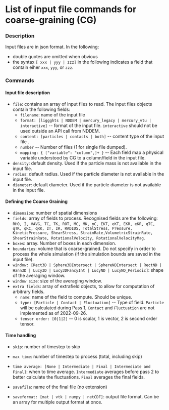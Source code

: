 # List of input file commands for coarse-graining (CG)
### Description
Input files are in json format.
In the following: 

- double quotes are omitted when obvious
- the syntax `[ xxx | yyy | zzz]` in the following indicates a field that contain eiher `xxx`, `yyy`, or `zzz`.

### Commands
#### Input file description
- `file`: contains an array of input files to read. The input files objects contain the following fields:
    - `filename`: name of the input file
    - `format: [liggghts | NDDEM | mercury_legacy | mercury_vtu | interactive]` -- format of the input file. `interactive` should not be used outside an API call from NDDEM.
    - `content: [particles | contacts | both]` -- content type of the input file .
    - `number` -- Number of files (1 for single file dumped).
    - `mapping: { ["variable": "column",]+ }` -- Each field map a physical variable understood by CG to a column/field in the input file.
- `density`: default density. Used if the particle mass is not available in the input file.
- `radius`: default radius. Used if the particle diameter is not available in the input file.
- `diameter`: default diameter. Used if the particle diameter is not available in the input file.

#### Defining the Coarse Graining
- `dimension`: number of spatial dimensions
- `fields`: array of fields to process. Recognised fields are the following: `RHO, I, VAVG, TC, TK, ROT, MC, MK, mC, EKT, eKT, EKR, eKR, qTC, qTK, qRC, qRK, zT, zR, RADIUS, TotalStress, Pressure, KineticPressure, ShearStress, StrainRate,VolumetricStrainRate, ShearStrainRate, RotationalVelocity, RotationalVelocityMag`.
- `boxes`: array. Number of boxes in each dimension. 
- `boundaries`: volume that is coarse-grained. Do not specify in order to process the whole simulation (if the simulation bounds are saved in the input file).
- `window: [Rect3D | Sphere3DIntersect | SphereNDIntersect | RectND | Hann3D | Lucy3D | Lucy3DFancyInt | LucyND | LucyND_Periodic]`: shape of the averaging window.
- `window size`: size of the averaging window.
- `extra fields`: array of extrafield objects, to allow for computation of arbitrary fields. 
    - `name`: name of the field to compute. Should be unique.
    - `type: [Particle | Contact | Fluctuation]` -- Type of field. `Particle` will be calculated during Pass 1, `Contact` and `Fluctuation` are not implemented as of 2022-09-26.
    - `tensor order: [0|1|2]` -- 0 is scalar, 1 is vector, 2 is second order tensor. 
    


#### Time handling
- `skip`: number of timestep to skip
- `max time`: number of timestep to process (total, including skip)
- `time average: [None | Intermediate | Final | Intermediate and Final]`: when to time average. `Intermediate` averages before pass 2 to better calculate the fluctuations. `Final` averages the final fields. 

- `savefile`: name of the final file (no extension)
- `saveformat: [mat | vtk | numpy | netCDF]`: output file format. Can be an array for multiple output format at once. 
